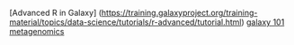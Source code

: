 [Advanced R in Galaxy] (https://training.galaxyproject.org/training-material/topics/data-science/tutorials/r-advanced/tutorial.html)
[galaxy 101](https://training.galaxyproject.org/training-material/topics/introduction/tutorials/galaxy-intro-101-everyone/tutorial.html#create-a-history)
[metagenomics](https://training.galaxyproject.org/training-material/topics/metagenomics/tutorials/general-tutorial/tutorial.html)
